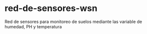 # red-de-sensores-wsn
Red de sensores para monitoreo de suelos mediante las variable de humedad, PH y temperatura
